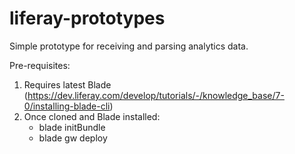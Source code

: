 # liferay-prototypes

Simple prototype for receiving and parsing analytics data.

Pre-requisites:
1. Requires latest Blade (https://dev.liferay.com/develop/tutorials/-/knowledge_base/7-0/installing-blade-cli)
2. Once cloned and Blade installed:
     * blade initBundle
     * blade gw deploy
